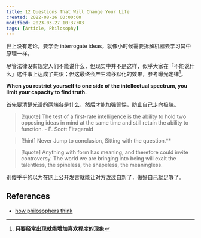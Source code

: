 ```yaml
---
title: 12 Questions That Will Change Your Life
created: 2022-08-26 00:00:00
modified: 2023-03-27 10:37:03
tags: [Article, Philosophy]
---
```


世上没有定论，要学会 interrogate ideas，就像小时候需要拆解机器去学习其中原理一样。

尽管法律没有规定人们不能说什么，但现实中并不是这样，似乎大家在「不能说什么」这件事上达成了共识；但这最终会产生潜移默化的效果，参考曝光定律[^1]。

**When you restrict yourself to one side of the intellectual spectrum, you limit your capacity to find truth.**

首先要清楚光谱的两端各是什么，然后才能加强警惕，防止自己走向极端。

> [!quote]
> The test of a first-rate intelligence is the ability to hold two opposing ideas in mind at the same time and still retain the ability to function.
> \- F. Scott Fitzgerald

> [!hint]
> Never Jump to conclusion, Sitting with the question.\*\*

> [!quote]
> Anything with form has meaning, and therefore could invite controversy. The world we are bringing into being will exalt the talentless, the spineless, the shapeless, the meaningless.

别傻乎乎的以为在网上公开发言就能让对方改过自新了，做好自己就足够了。

## References

- [how philosophers think](https://perell.com/essay/how-philosophers-think/)

[^1]: **只要经常出现就能增加喜欢程度的现象**
